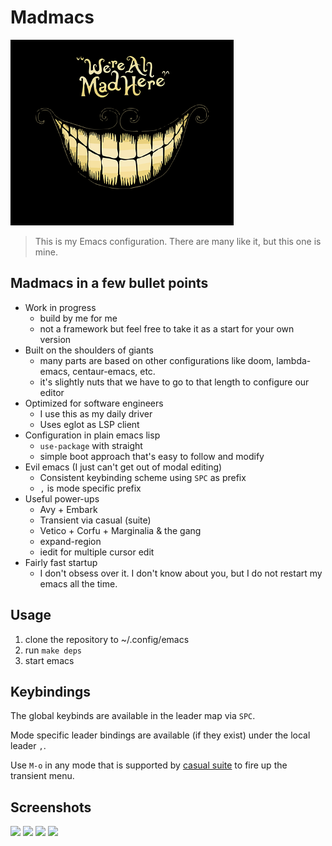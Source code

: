 # Madmacs

![img](assets/logo.png)

> This is my Emacs configuration. There are many like it, but this one is mine.

## Madmacs in a few bullet points
* Work in progress
  * build by me for me
  * not a framework but feel free to take it as a start for your own version
* Built on the shoulders of giants
  * many parts are based on other configurations like doom, lambda-emacs, centaur-emacs, etc.
  * it's slightly nuts that we have to go to that length to configure our editor
* Optimized for software engineers
  * I use this as my daily driver
  * Uses eglot as LSP client
* Configuration in plain emacs lisp
  * `use-package` with straight
  * simple boot approach that's easy to follow and modify
* Evil emacs (I just can't get out of modal editing)
  * Consistent keybinding scheme using `SPC` as prefix
  * `,` is mode specific prefix
* Useful power-ups
  * Avy + Embark
  * Transient via casual (suite)
  * Vetico + Corfu + Marginalia & the gang
  * expand-region
  * iedit for multiple cursor edit
* Fairly fast startup
  * I don't obsess over it. I don't know about you, but I do not restart my emacs all the time.


## Usage

1. clone the repository to ~/.config/emacs
2. run `make deps`
3. start emacs

## Keybindings

The global keybinds are available in the leader map via `SPC`.

Mode specific leader bindings are available (if they exist) under the local leader `,`.

Use `M-o` in any mode that is supported by [casual suite](https://github.com/kickingvegas/casual-suite) to fire up the transient menu.


## Screenshots
<img src="https://github.com/certainty/madmacs/assets/338957/d74304b2-3a2f-4f71-949e-a23bff07e17a" width=400px>

<img src="https://github.com/certainty/madmacs/assets/338957/ad5a5eda-d22e-41e7-9be0-e667b3c1c8d3" width=400px>


<img src="https://github.com/certainty/madmacs/assets/338957/77bc63dd-93dc-4f75-a81d-75327168c246" width=400px>



<img src="https://github.com/certainty/madmacs/assets/338957/478b536b-28c6-4572-a203-5aa9f7bf030b" width=400px>



